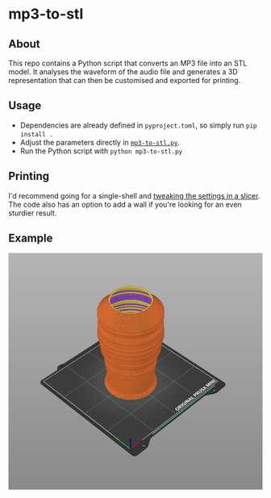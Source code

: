 # mp3-to-stl

## About
This repo contains a Python script that converts an MP3 file into an STL model.
It analyses the waveform of the audio file and generates a 3D representation
that can then be customised and exported for printing.

## Usage
- Dependencies are already defined in `pyproject.toml`, so simply run `pip install .`
- Adjust the parameters directly in [`mp3-to-stl.py`](./mp3-to-stl.py#L4-L16).
- Run the Python script with `python mp3-to-stl.py`

## Printing
I'd recommend going for a single-shell and
[tweaking the settings in a slicer](https://www.printables.com/model/1435084-custom-vase-from-mp3-audio#-settings).
The code also has an option to add a wall if you're looking for an even sturdier result.

## Example
![example](./vase.png)
